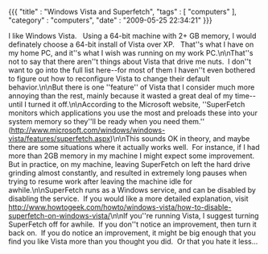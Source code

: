 {{{ "title" : "Windows Vista and Superfetch", "tags" : [ "computers" ], "category" : "computers", "date" : "2009-05-25 22:34:21" }}}

I like Windows Vista.   Using a 64-bit machine with 2+ GB memory, I would definately choose a 64-bit install of Vista over XP.   That''s what I have on my home PC, and it''s what I wish was running on my work PC.\n\nThat''s not to say that there aren''t things about Vista that drive me nuts.  I don''t want to go into the full list here--for most of them I haven''t even bothered to figure out how to reconfigure Vista to change their default behavior.\n\nBut there is one ''feature'' of Vista that I consider much more annoying than the rest, mainly because it wasted a great deal of my time--until I turned it off.\n\nAccording to the Microsoft website, ''SuperFetch monitors which applications you use the most and preloads these into your system memory so they''ll be ready when you need them.'' (<a href="http://www.microsoft.com/windows/windows-vista/features/superfetch.aspx" target="_blank">http://www.microsoft.com/windows/windows-vista/features/superfetch.aspx</a>)\n\nThis sounds OK in theory, and maybe there are some situations where it actually works well.  For instance, if I had more than 2GB memory in my machine I might expect some improvement.  But in practice, on my machine, leaving SuperFetch on left the hard drive grinding almost constantly, and resulted in extremely long pauses when trying to resume work after leaving the machine idle for awhile.\n\nSuperFetch runs as a Windows service, and can be disabled by disabling the service.  If you would like a more detailed explanation, visit <a href="http://www.howtogeek.com/howto/windows-vista/how-to-disable-superfetch-on-windows-vista/" target="_blank">http://www.howtogeek.com/howto/windows-vista/how-to-disable-superfetch-on-windows-vista/</a>\n\nIf you''re running Vista, I suggest turning SuperFetch off for awhile.  If you don''t notice an improvement, then turn it back on.  If you do notice an improvement, it might be big enough that you find you like Vista more than you thought you did.  Or that you hate it less...